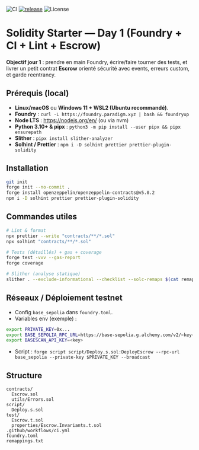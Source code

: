 ![CI](https://img.shields.io/github/actions/workflow/status/MVHJIN/solidity-escrow-permit-foundry/ci.yml?branch=main)
[![release](https://img.shields.io/github/v/release/MVHJIN/solidity-escrow-permit-foundry?include_prereleases&sort=semver)](https://github.com/MVHJIN/solidity-escrow-permit-foundry/releases)
![License](https://img.shields.io/github/license/MVHJIN/solidity-escrow-permit-foundry)
# Solidity Starter — Day 1 (Foundry + CI + Lint + Escrow)

**Objectif jour 1** : prendre en main Foundry, écrire/faire tourner des tests, et livrer un petit contrat **Escrow** orienté sécurité avec events, erreurs custom, et garde reentrancy.

## Prérequis (local)
- **Linux/macOS** ou **Windows 11 + WSL2 (Ubuntu recommandé)**.
- **Foundry** : `curl -L https://foundry.paradigm.xyz | bash && foundryup`
- **Node LTS** : https://nodejs.org/en/ (ou via nvm)
- **Python 3.10+ & pipx** : `python3 -m pip install --user pipx && pipx ensurepath`
- **Slither** : `pipx install slither-analyzer`
- **Solhint / Prettier** : `npm i -D solhint prettier prettier-plugin-solidity`

## Installation
```bash
git init
forge init --no-commit .
forge install openzeppelin/openzeppelin-contracts@v5.0.2
npm i -D solhint prettier prettier-plugin-solidity
```

## Commandes utiles
```bash
# Lint & format
npx prettier --write "contracts/**/*.sol"
npx solhint "contracts/**/*.sol"

# Tests (détaillés) + gas + coverage
forge test -vvv --gas-report
forge coverage

# Slither (analyse statique)
slither . --exclude-informational --checklist --solc-remaps $(cat remappings.txt | tr '\n' ',')
```

## Réseaux / Déploiement testnet
- Config `base_sepolia` dans `foundry.toml`.
- Variables env (exemple) :
```bash
export PRIVATE_KEY=0x...
export BASE_SEPOLIA_RPC_URL=https://base-sepolia.g.alchemy.com/v2/<key>
export BASESCAN_API_KEY=<key>
```
- Script : `forge script script/Deploy.s.sol:DeployEscrow --rpc-url base_sepolia --private-key $PRIVATE_KEY --broadcast`

## Structure
```
contracts/
  Escrow.sol
  utils/Errors.sol
script/
  Deploy.s.sol
test/
  Escrow.t.sol
  properties/Escrow.Invariants.t.sol
.github/workflows/ci.yml
foundry.toml
remappings.txt
```
